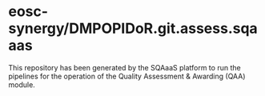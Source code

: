 <!--
SPDX-FileCopyrightText: Copyright contributors to the Software Quality Assurance as a Service (SQAaaS) project <sqaaas@ibergrid.eu>

SPDX-License-Identifier: GPL-3.0-only
-->

# eosc-synergy/DMPOPIDoR.git.assess.sqaaas
This repository has been generated by the SQAaaS platform to run the pipelines
for the operation of the
Quality Assessment & Awarding (QAA)
module.